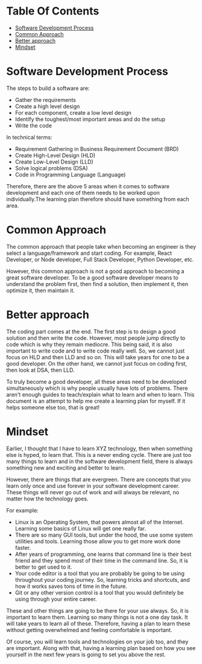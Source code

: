 # Table Of Contents
- [Software Development Process](#software-development-process)
- [Common Approach](#common-approach)
- [Better approach](#better-approach)
- [Mindset](#mindset)

# Software Development Process
The steps to build a software are:
- Gather the requirements
- Create a high level design
- For each component, create a low level design
- Identify the toughest/most important areas and do the setup
- Write the code

In technical terms:
- Requirement Gathering in Business Requirement Document (BRD)
- Create High-Level Design (HLD)
- Create Low-Level Design (LLD)
- Solve logical problems (DSA)
- Code in Programming Language (Language)

Therefore, there are the above 5 areas when it comes to software development and each one of them needs to be worked upon individually.The learning plan therefore should have something from each area.

# Common Approach
The common approach that people take when becoming an engineer is they select a language/framework and start coding. For example, React Developer, or Node developer, Full Stack Developer, Python Developer, etc.

However, this common approach is not a good approach to becoming a great software developer. To be a good software developer means to understand the problem first, then find a solution, then implement it, then optimize it, then maintain it.

# Better approach
The coding part comes at the end. The first step is to design a good solution and then write the code. However, most people jump directly to code which is why they remain mediocre. This being said, it is also important to write code and to write code really well. So, we cannot just focus on HLD and then LLD and so on. This will take years for one to be a good developer. On the other hand, we cannot just focus on coding first, then look at DSA, then LLD.

To truly become a good developer, all these areas need to be developed simultaneously which is why people usually have lots of problems. There aren't enough guides to teach/explain what to learn and when to learn. This document is an attempt to help me create a learning plan for myself. If it helps someone else too, that is great!

# Mindset
Earlier, I thought that I have to learn XYZ technology, then when something else is hyped, to learn that. This is a never ending cycle. There are just too many things to learn and in the software development field, there is always something new and exciting and better to learn.

However, there are things that are evergreen. There are concepts that you learn only once and use forever in your software development career. These things will never go out of work and will always be relevant, no matter how the technology goes.

For example: 
- Linux is an Operating System, that powers almost all of the Internet. Learning some basics of Linux will get one really far. 
- There are so many GUI tools, but under the hood, the use some system utilities and tools. Learning those allow you to get more work done faster.
- After years of programming, one learns that command line is their best friend and they spend most of their time in the command line. So, it is better to get used to it.
- Your code editor is a tool that you are probably be going to be using throughout your coding journey. So, learning tricks and shortcuts, and how it works saves tons of time in the future.
- Git or any other version control is a tool that you would definitely be using through your entire career.

These and other things are going to be there for your use always. So, it is important to learn them. Learning so many things is not a one day task. It will take years to learn all of these. Therefore, having a plan to learn these without getting overwhelmed and feeling comfortable is important.

Of course, you will learn tools and technologies on your job too, and they are important. Along with that, having a learning plan based on how you see yourself in the next few years is going to set you above the rest.